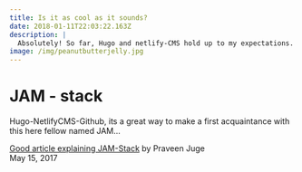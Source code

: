 ```yaml
---
title: Is it as cool as it sounds?
date: 2018-01-11T22:03:22.163Z
description: |
  Absolutely! So far, Hugo and netlify-CMS hold up to my expectations.
image: /img/peanutbutterjelly.jpg
---
```

# JAM - stack
Hugo-NetlifyCMS-Github, its a great way to make a first acquaintance with this here fellow named JAM...

[Good article explaining JAM-Stack](https://www.skcript.com/svr/faster-secure-scalable-site-jam/) by Praveen Juge  
May 15, 2017
